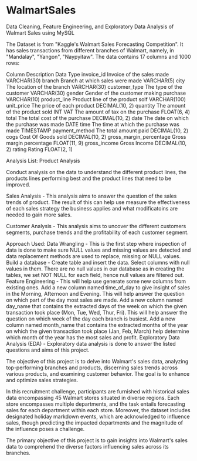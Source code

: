 # WalmartSales
Data Cleaning, Feature Engineering, and Exploratory Data Analysis of Walmart Sales using MySQL

The Dataset is from "Kaggle's Walmart Sales Forecasting Competition". It has sales transactions from different branches of Walmart, namely, in "Mandalay", "Yangon", "Naypyitaw". The data contains 17 columns and 1000 rows:

Column Description Data Type invoice_id Invoice of the sales made VARCHAR(30) branch Branch at which sales were made VARCHAR(5) city The location of the branch VARCHAR(30) customer_type The type of the customer VARCHAR(30) gender Gender of the customer making purchase VARCHAR(10) product_line Product line of the product solf VARCHAR(100) unit_price The price of each product DECIMAL(10, 2) quantity The amount of the product sold INT VAT The amount of tax on the purchase FLOAT(6, 4) total The total cost of the purchase DECIMAL(10, 2) date The date on which the purchase was made DATE time The time at which the purchase was made TIMESTAMP payment_method The total amount paid DECIMAL(10, 2) cogs Cost Of Goods sold DECIMAL(10, 2) gross_margin_percentage Gross margin percentage FLOAT(11, 9) gross_income Gross Income DECIMAL(10, 2) rating Rating FLOAT(2, 1) 

Analysis List: 
Product Analysis 

Conduct analysis on the data to understand the different product lines, the products lines performing best and the product lines that need to be improved.

Sales Analysis - This analysis aims to answer the question of the sales trends of product. The result of this can help use measure the effectiveness of each sales strategy the business applies and what modificatoins are needed to gain more sales.

Customer Analysis - This analysis aims to uncover the different customers segments, purchase trends and the profitability of each customer segment.

Approach Used:
Data Wrangling - This is the first step where inspection of data is done to make sure NULL values and missing values are detected and data replacement methods are used to replace, missing or NULL values. 
Build a database - Create table and insert the data. Select columns with null values in them. There are no null values in our database as in creating the tables, we set NOT NULL for each field, hence null values are filtered out. Feature Engineering -  This will help use generate some new columns from existing ones. Add a new column named time_of_day to give insight of sales in the Morning, Afternoon and Evening. This will help answer the question on which part of the day most sales are made. Add a new column named day_name that contains the extracted days of the week on which the given transaction took place (Mon, Tue, Wed, Thur, Fri). This will help answer the question on which week of the day each branch is busiest. Add a new column named month_name that contains the extracted months of the year on which the given transaction took place (Jan, Feb, March) help determine which month of the year has the most sales and profit. 
Exploratory Data Analysis (EDA) - Exploratory data analysis is done to answer the listed questions and aims of this project.

The objective of this project is to delve into Walmart's sales data, analyzing top-performing branches and products, discerning sales trends across various products, and examining customer behavior. The goal is to enhance and optimize sales strategies.

In this recruitment challenge, participants are furnished with historical sales data encompassing 45 Walmart stores situated in diverse regions. Each store encompasses multiple departments, and the task entails forecasting sales for each department within each store. Moreover, the dataset includes designated holiday markdown events, which are acknowledged to influence sales, though predicting the impacted departments and the magnitude of the influence poses a challenge.

The primary objective of this project is to gain insights into Walmart's sales data to comprehend the diverse factors influencing sales across its branches.

